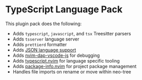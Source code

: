 # TypeScript Language Pack

This plugin pack does the following:

- Adds `typescript`, `javascript`, and `tsx` Treesitter parsers
- Adds `tsserver` language server
- Adds `prettierd` formatter
- Adds [JSON language support](../json)
- Adds [nvim-dap-vscode-js](https://github.com/mxsdev/nvim-dap-vscode-js) for debugging
- Adds [typescript.nvim](https://github.com/jose-elias-alvarez/typescript.nvim) for language specific tooling
- Adds [package-info.nvim](https://github.com/vuki656/package-info.nvim) for project package management
- Handles file imports on rename or move within neo-tree
